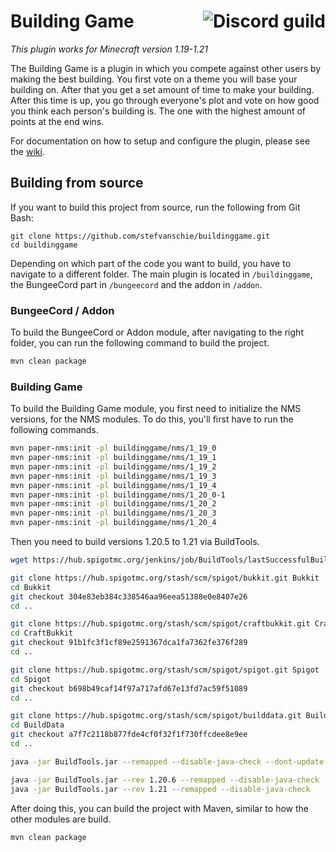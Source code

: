 # Building Game <a href="https://discord.gg/5AJEGXG"><img align="right" src="https://img.shields.io/discord/389784128700153868" alt="Discord guild"></a>

*This plugin works for Minecraft version 1.19-1.21*

The Building Game is a plugin in which you compete against other users by making the best building. You first vote on a theme you will base your building on. After that you get a set amount of time to make your building. After this time is up, you go through everyone's plot and vote on how good you think each person's building is. The one with the highest amount of points at the end wins.

For documentation on how to setup and configure the plugin, please see the [wiki](https://github.com/stefvanschie/buildinggame/wiki).

## Building from source
If you want to build this project from source, run the following from Git Bash:

    git clone https://github.com/stefvanschie/buildinggame.git
    cd buildinggame

Depending on which part of the code you want to build, you have to navigate to a different folder. The main plugin is located in `/buildinggame`, the BungeeCord part in `/bungeecord` and the addon in `/addon`.

### BungeeCord / Addon
To build the BungeeCord or Addon module, after navigating to the right folder, you can run the following command to build the project.

```bash
mvn clean package
```

### Building Game
To build the Building Game module, you first need to initialize the NMS versions, for the NMS modules. To do this, you'll first have to run the following commands.

```bash
mvn paper-nms:init -pl buildinggame/nms/1_19_0
mvn paper-nms:init -pl buildinggame/nms/1_19_1
mvn paper-nms:init -pl buildinggame/nms/1_19_2
mvn paper-nms:init -pl buildinggame/nms/1_19_3
mvn paper-nms:init -pl buildinggame/nms/1_19_4
mvn paper-nms:init -pl buildinggame/nms/1_20_0-1
mvn paper-nms:init -pl buildinggame/nms/1_20_2
mvn paper-nms:init -pl buildinggame/nms/1_20_3
mvn paper-nms:init -pl buildinggame/nms/1_20_4
```

Then you need to build versions 1.20.5 to 1.21 via BuildTools.

```bash
wget https://hub.spigotmc.org/jenkins/job/BuildTools/lastSuccessfulBuild/artifact/target/BuildTools.jar -O BuildTools.jar

git clone https://hub.spigotmc.org/stash/scm/spigot/bukkit.git Bukkit
cd Bukkit
git checkout 304e83eb384c338546aa96eea51388e0e8407e26
cd ..

git clone https://hub.spigotmc.org/stash/scm/spigot/craftbukkit.git CraftBukkit
cd CraftBukkit
git checkout 91b1fc3f1cf89e2591367dca1fa7362fe376f289
cd ..

git clone https://hub.spigotmc.org/stash/scm/spigot/spigot.git Spigot
cd Spigot
git checkout b698b49caf14f97a717afd67e13fd7ac59f51089
cd ..

git clone https://hub.spigotmc.org/stash/scm/spigot/builddata.git BuildData
cd BuildData
git checkout a7f7c2118b877fde4cf0f32f1f730ffcdee8e9ee
cd ..

java -jar BuildTools.jar --remapped --disable-java-check --dont-update

java -jar BuildTools.jar --rev 1.20.6 --remapped --disable-java-check
java -jar BuildTools.jar --rev 1.21 --remapped --disable-java-check
```

After doing this, you can build the project with Maven, similar to how the other modules are build.

```bash
mvn clean package
```
